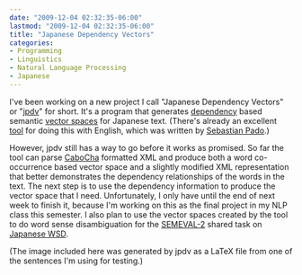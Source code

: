 ```yaml
---
date: "2009-12-04 02:32:35-06:00"
lastmod: "2009-12-04 02:32:35-06:00"
title: "Japanese Dependency Vectors"
categories:
- Programming
- Linguistics
- Natural Language Processing
- Japanese
---
```

I've been working on a new project I call "Japanese Dependency Vectors" or "[jpdv](http://github.com/vaelen/jpdv)" for short.
It's a program that generates [dependency](http://en.wikipedia.org/wiki/Dependency_grammar) based semantic [vector spaces](http://en.wikipedia.org/wiki/Vector_space_model) for Japanese text.
(There's already an excellent [tool](http://www.nlpado.de/~sebastian/dv.html) for doing this with English, which was written by [Sebastian Pado](http://www.nlpado.de/~sebastian/software.html).)

However, jpdv still has a way to go before it works as promised.
So far the tool can parse [CaboCha](http://chasen.org/~taku/software/cabocha/) formatted XML and produce both a word co-occurrence based vector space and a slightly modified XML representation that better demonstrates the dependency relationships of the words in the text.
The next step is to use the dependency information to produce the vector space that I need.
Unfortunately, I only have until the end of next week to finish it, because I'm working on this as the final project in my NLP class this semester.
I also plan to use the vector spaces created by the tool to do word sense disambiguation for the [SEMEVAL-2](http://semeval2.fbk.eu/) shared task on [Japanese WSD](http://semeval2.fbk.eu/).

(The image included here was generated by jpdv as a LaTeX file from one of the sentences I'm using for testing.)
